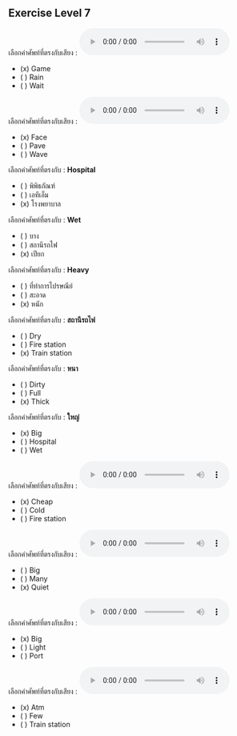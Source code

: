 ## Exercise Level 7

เลือกคำศัพท์ที่ตรงกับเสียง :  ![](/media/audio/game.mp3) 
 - (x) Game
 - ( ) Rain
 - ( ) Wait


เลือกคำศัพท์ที่ตรงกับเสียง :  ![](/media/audio/face.mp3) 
 - (x) Face
 - ( ) Pave
 - ( ) Wave


 เลือกคำศัพท์ที่ตรงกับ : **Hospital**
 - ( ) พิพิธภัณฑ์
 - ( ) เอทีเอ็ม
 - (x) โรงพยาบาล

 เลือกคำศัพท์ที่ตรงกับ : **Wet**
 - ( ) บาง
 - ( ) สถานีรถไฟ
 - (x) เปียก

 เลือกคำศัพท์ที่ตรงกับ : **Heavy**
 - ( ) ที่ทำการไปรษณีย์
 - ( ) สะอาด
 - (x) หนัก

 เลือกคำศัพท์ที่ตรงกับ : **สถานีรถไฟ**
 - ( ) Dry
 - ( ) Fire station
 - (x) Train station

 เลือกคำศัพท์ที่ตรงกับ : **หนา**
 - ( ) Dirty
 - ( ) Full
 - (x) Thick

 เลือกคำศัพท์ที่ตรงกับ : **ใหญ่**
 - (x) Big
 - ( ) Hospital
 - ( ) Wet

เลือกคำศัพท์ที่ตรงกับเสียง :  ![](/media/audio/cheap.mp3) 
 - (x) Cheap
 - ( ) Cold
 - ( ) Fire station


เลือกคำศัพท์ที่ตรงกับเสียง :  ![](/media/audio/quiet.mp3) 
 - ( ) Big
 - ( ) Many
 - (x) Quiet


เลือกคำศัพท์ที่ตรงกับเสียง :  ![](/media/audio/big.mp3) 
 - (x) Big
 - ( ) Light
 - ( ) Port


เลือกคำศัพท์ที่ตรงกับเสียง :  ![](/media/audio/atm.mp3) 
 - (x) Atm
 - ( ) Few
 - ( ) Train station

